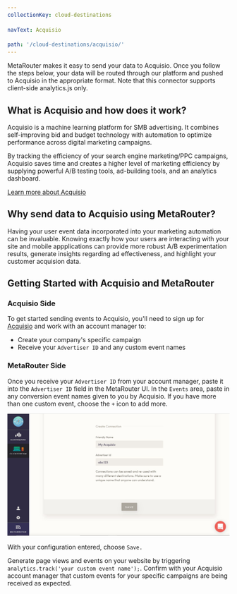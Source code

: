 ```yaml
---
collectionKey: cloud-destinations

navText: Acquisio

path: '/cloud-destinations/acquisio/'
---
```


MetaRouter makes it easy to send your data to Acquisio. Once you follow the steps below, your data will be routed through our platform and pushed to Acquisio in the appropriate format. Note that this connector supports client-side analytics.js only.

## What is Acquisio and how does it work?

Acquisio is a machine learning platform for SMB advertising. It combines self-improving bid and budget technology with automation to optimize performance across digital marketing campaigns.

By tracking the efficiency of your search engine marketing/PPC campaigns, Acquisio saves time and creates a higher level of marketing efficiency by supplying powerful A/B testing tools, ad-building tools, and an analytics dashboard.

[Learn more about Acquisio](https://www.acquisio.com/)

## Why send data to Acquisio using MetaRouter?

Having your user event data incorporated into your marketing automation can be invaluable. Knowing exactly how your users are interacting with your site and mobile appplications can provide more robust A/B experimentation results, generate insights regarding ad effectiveness, and highlight your customer acquision data.

## Getting Started with Acquisio and MetaRouter

### Acquisio Side

To get started sending events to Acquisio, you'll need to sign up for [Acquisio](http://www.acquisio.com/) and work with an account manager to:

- Create your company's specific campaign
- Receive your `Advertiser ID` and any custom event names

### MetaRouter Side

Once you receive your `Advertiser ID` from your account manager, paste it into the `Advertiser ID` field in the MetaRouter UI. In the `Events` area, paste in any conversion event names given to you by Acquisio. If you have more than one custom event, choose the `+` icon to add more.

![acquisio1](/images/acquisio1v2.png)

With your configuration entered, choose `Save.`

Generate page views and events on your website by triggering `analytics.track('your custom event name');`. Confirm with your Acquisio account manager that custom events for your specific campaigns are being received as expected.
